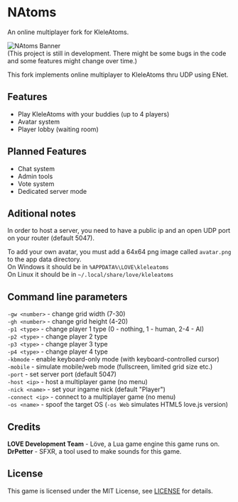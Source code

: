 # NAtoms
An online multiplayer fork for KleleAtoms.  

![NAtoms Banner](https://repository-images.githubusercontent.com/478681548/15e295f7-7050-40b9-a7fd-78ddedbf8725)  
(This project is still in development. There might be some bugs in the code and some features might change over time.)  

This fork implements online multiplayer to KleleAtoms thru UDP using ENet.  

## Features
- Play KleleAtoms with your buddies (up to 4 players)
- Avatar system
- Player lobby (waiting room)

## Planned Features
- Chat system
- Admin tools
- Vote system
- Dedicated server mode

## Aditional notes
In order to host a server, you need to have a public ip and an open UDP port on your router (default 5047).  

To add your own avatar, you must add a 64x64 png image called `avatar.png` to the app data directory.  
On Windows it should be in `%APPDATA%\LOVE\kleleatoms`  
On Linux it should be in `~/.local/share/love/kleleatoms`  

## Command line parameters
`-gw <number>` - change grid width (7-30)  
`-gh <number>` - change grid height (4-20)  
`-p1 <type>` - change player 1 type (0 - nothing, 1 - human, 2-4 - AI)  
`-p2 <type>` - change player 2 type  
`-p3 <type>` - change player 3 type  
`-p4 <type>` - change player 4 type  
`-kbmode` - enable keyboard-only mode (with keyboard-controlled cursor)  
`-mobile` - simulate mobile/web mode (fullscreen, limited grid size etc.)  
`-port` - set server port (default 5047)  
`-host <ip>` - host a multiplayer game (no menu)  
`-nick <name>` - set your ingame nick (default "Player")  
`-connect <ip>` - connect to a multiplayer game (no menu)  
`-os <name>` - spoof the target OS (`-os Web` simulates HTML5 love.js version)

## Credits  
**LOVE Development Team** - Löve, a Lua game engine this game runs on.  
**DrPetter** - SFXR, a tool used to make sounds for this game.  

## License
This game is licensed under the MIT License, see [LICENSE](https://github.com/GreffMASTER/NAtoms/blob/main/LICENSE) for details.
